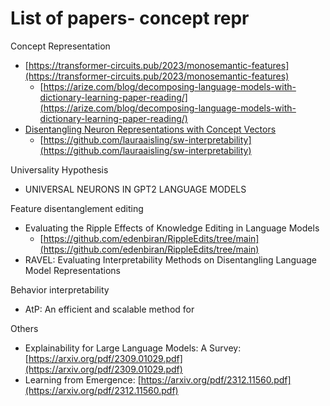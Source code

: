 # List of papers- concept repr

Concept Representation

- [https://transformer-circuits.pub/2023/monosemantic-features](https://transformer-circuits.pub/2023/monosemantic-features)
    - [https://arize.com/blog/decomposing-language-models-with-dictionary-learning-paper-reading/](https://arize.com/blog/decomposing-language-models-with-dictionary-learning-paper-reading/)
- [Disentangling Neuron Representations with Concept Vectors](https://openaccess.thecvf.com/content/CVPR2023W/XAI4CV/papers/OMahony_Disentangling_Neuron_Representations_With_Concept_Vectors_CVPRW_2023_paper.pdf)
    - [https://github.com/lauraaisling/sw-interpretability](https://github.com/lauraaisling/sw-interpretability)

Universality Hypothesis

- UNIVERSAL NEURONS IN GPT2 LANGUAGE MODELS

Feature disentanglement editing

- Evaluating the Ripple Effects of Knowledge Editing in Language Models
    - [https://github.com/edenbiran/RippleEdits/tree/main](https://github.com/edenbiran/RippleEdits/tree/main)
- RAVEL: Evaluating Interpretability Methods on Disentangling Language Model Representations

Behavior interpretability

- AtP: An efficient and scalable method for

Others

- Explainability for Large Language Models: A Survey: [https://arxiv.org/pdf/2309.01029.pdf](https://arxiv.org/pdf/2309.01029.pdf)
- Learning from Emergence: [https://arxiv.org/pdf/2312.11560.pdf](https://arxiv.org/pdf/2312.11560.pdf)